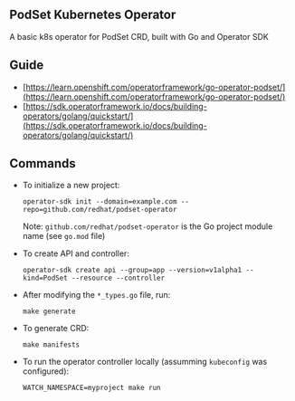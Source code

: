 ## PodSet Kubernetes Operator

A basic k8s operator for PodSet CRD, built with Go and Operator SDK

## Guide

- [https://learn.openshift.com/operatorframework/go-operator-podset/](https://learn.openshift.com/operatorframework/go-operator-podset/)
- [https://sdk.operatorframework.io/docs/building-operators/golang/quickstart/](https://sdk.operatorframework.io/docs/building-operators/golang/quickstart/)

## Commands

- To initialize a new project:

  `operator-sdk init --domain=example.com --repo=github.com/redhat/podset-operator`

  Note: `github.com/redhat/podset-operator` is the Go project module name (see `go.mod` file)

- To create API and controller:

  `operator-sdk create api --group=app --version=v1alpha1 --kind=PodSet --resource --controller`

- After modifying the `*_types.go` file, run:

  `make generate`

- To generate CRD:

  `make manifests`

- To run the operator controller locally (assumming `kubeconfig` was configured):

  `WATCH_NAMESPACE=myproject make run`
